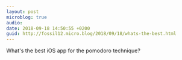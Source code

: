 ```yaml
---
layout: post
microblog: true
audio: 
date: 2018-09-18 14:50:55 +0200
guid: http://fossil12.micro.blog/2018/09/18/whats-the-best.html
---
```

What's the best iOS app for the pomodoro technique?
